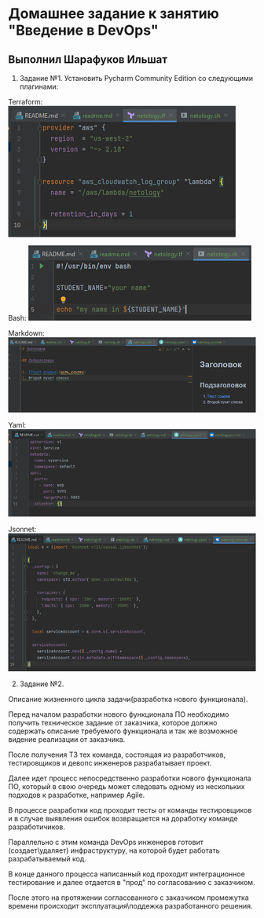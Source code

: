 # Домашнее задание к занятию "Введение в DevOps"

## Выполнил Шарафуков Ильшат

1. Задание №1.
Установить Pycharm Community Edition cо следующими плагинами:

Terraform: ![Terraform](img/terraform.png)

Bash: ![bash](img/bash.png)

Markdown: ![markdown](img/markdown.png)

Yaml: ![Yaml](img/yaml.png)

Jsonnet: ![jsonnet](img/jsonnet.png)

2. Задание №2.

Описание жизненного цикла задачи(разработка нового функционала).

Перед началом разработки нового функционала ПО необходимо получить техническое задание
от заказчика, которое должно содержать описание требуемого функционала и так же возможное 
видение реализации от заказчика.

После получения ТЗ тех команда, состоящая из разработчиков, тестировщиков и девопс инженеров 
разрабатывает проект. 

Далее идет процесс непосредственно разработки нового функционала ПО, который в свою очередь 
может следовать одному из нескольких подходов к разработке, например Agile.

В процессе разработки код проходит тесты от команды тестировщиков и в случае
выявления ошибок возвращается на доработку команде разработичиков.

Параллельно с этим команда DevOps инженеров готовит (создает\удаляет) инфраструктуру,
на которой будет работать разрабатываемый код. 

В конце данного процесса написанный код проходит интеграционное тестирование и далее отдается
в "прод" по согласованию с заказчиком. 

После этого на протяжении согласованного с заказчиком промежутка времени происходит эксплуатация\поддежка 
разработанного решения.
